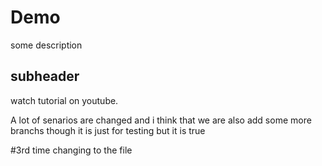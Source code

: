 # Demo 

some description

## subheader

watch tutorial on youtube.

A lot of senarios are changed and i think that we are also add some more branchs though it is just for testing but it is true

#3rd time changing to the file
